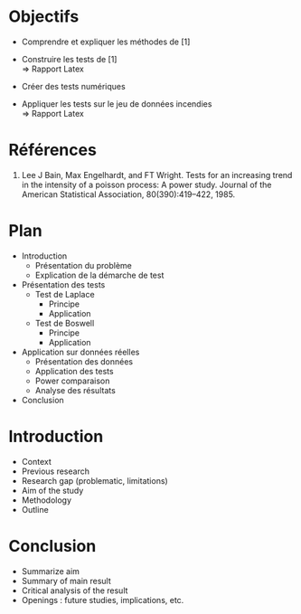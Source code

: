 # Objectifs

- Comprendre et expliquer les méthodes de [1]
- Construire les tests de [1]  
=> Rapport Latex

- Créer des tests numériques
- Appliquer les tests sur le jeu de données incendies  
=> Rapport Latex






# Références
1. Lee J Bain, Max Engelhardt, and FT Wright. Tests for an increasing trend in the intensity of a poisson process: A power study. Journal of the American Statistical Association, 80(390):419–422, 1985.


# Plan
- Introduction
    - Présentation du problème
    - Explication de la démarche de test
- Présentation des tests
    - Test de Laplace
        - Principe
        - Application
    - Test de Boswell
        - Principe
        - Application
- Application sur données réelles
    - Présentation des données
    - Application des tests
    - Power comparaison
    - Analyse des résultats
- Conclusion
    


# Introduction
- Context
- Previous research
- Research gap (problematic, limitations)
- Aim of the study
- Methodology
- Outline

# Conclusion
- Summarize aim
- Summary of main result
- Critical analysis of the result
- Openings : future studies, implications, etc.

